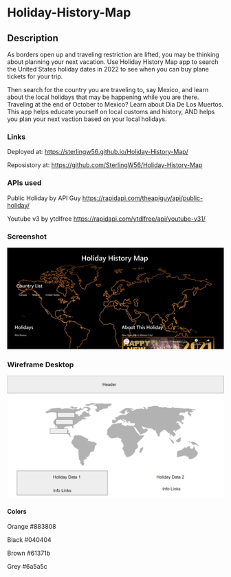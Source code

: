 # Holiday-History-Map

## Description
As borders open up and traveling restriction are lifted, you may be thinking about planning your next vacation. Use Holiday History Map app to search the United States holiday dates in 2022 to see when you can buy plane tickets for your trip. 

Then search for the country you are traveling to, say Mexico, and learn about the local holidays that may be happening while you are there. Traveling at the end of October to Mexico? Learn about Dia De Los Muertos. This app helps educate yourself on local customs and history, AND helps you plan your next vaction based on your local holidays.

### Links
Deployed at: https://sterlingw56.github.io/Holiday-History-Map/

Reposistory at: https://github.com/SterlingW56/Holiday-History-Map 

### APIs used
Public Holiday by API Guy
https://rapidapi.com/theapiguy/api/public-holiday/ 

Youtube v3 by ytdlfree
https://rapidapi.com/ytdlfree/api/youtube-v31/ 

### Screenshot
![App Screenshot](./assets/images/holiday-screenshot.png)

### Wireframe Desktop

![App Screenshot](./assets/images/wire-frame-desktop.png)

#### Colors 

Orange #883808

Black #040404

Brown #61371b

Grey #6a5a5c